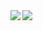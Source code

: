 <!--
**jimmyfielding/jimmyfielding** is a ✨ _special_ ✨ repository because its `README.md` (this file) appears on your GitHub profile.

Here are some ideas to get you started:

- 🔭 I’m currently working on ...
- 🌱 I’m currently learning ...
- 👯 I’m looking to collaborate on ...
- 🤔 I’m looking for help with ...
- 💬 Ask me about ...
- 📫 How to reach me: ...
- 😄 Pronouns: ...
- ⚡ Fun fact: ...
![Jim's github stats](https://github-readme-stats.vercel.app/api?username=jimmyfielding&count_private=true&show_icons=true)

[![Top Langs](https://github-readme-stats.vercel.app/api/top-langs/?username=jimmyfielding)](https://github.com/jimmyfielding/)
-->

<a href="https://github.com/jimmyfielding/">
  <img align="left" src="https://github-readme-stats.vercel.app/api?username=jimmyfielding&count_private=true&show_icons=true" />
</a>
<a href="https://github.com/jimmyfielding/">
  <img align="left" src="https://github-readme-stats.vercel.app/api/top-langs/?username=jimmyfielding" />
</a>
